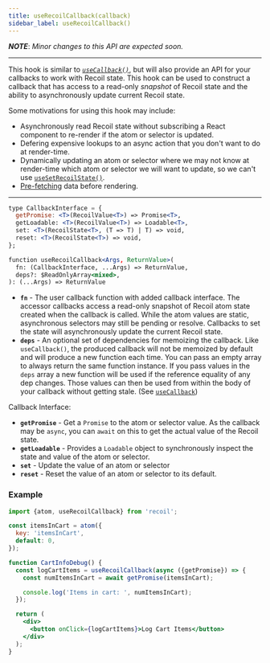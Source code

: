 ```yaml
---
title: useRecoilCallback(callback)
sidebar_label: useRecoilCallback()
---
```


***NOTE***: *Minor changes to this API are expected soon.*

----

This hook is similar to [*`useCallback()`*](https://reactjs.org/docs/hooks-reference.html#usecallback), but will also provide an API for your callbacks to work with Recoil state.  This hook can be used to construct a callback that has access to a read-only *snapshot* of Recoil state and the ability to asynchronously update current Recoil state.

Some motivations for using this hook may include:
* Asynchronously read Recoil state without subscribing a React component to re-render if the atom or selector is updated.
* Defering expensive lookups to an async action that you don't want to do at render-time.
* Dynamically updating an atom or selector where we may not know at render-time which atom or selector we will want to update, so we can't use [`useSetRecoilState()`](/docs/api-reference/core/useSetRecoilState).
* [Pre-fetching](/docs/guides/asynchronous-data-queries#pre-fetching) data before rendering.

---

```jsx
type CallbackInterface = {
  getPromise: <T>(RecoilValue<T>) => Promise<T>,
  getLoadable: <T>(RecoilValue<T>) => Loadable<T>,
  set: <T>(RecoilState<T>, (T => T) | T) => void,
  reset: <T>(RecoilState<T>) => void,
};

function useRecoilCallback<Args, ReturnValue>(
  fn: (CallbackInterface, ...Args) => ReturnValue,
  deps?: $ReadOnlyArray<mixed>,
): (...Args) => ReturnValue
```

* **`fn`** - The user callback function with added callback interface.  The accessor callbacks access a read-only snapshot of Recoil atom state created when the callback is called.  While the atom values are static, asynchronous selectors may still be pending or resolve.  Callbacks to set the state will asynchronously update the current Recoil state.
* **`deps`** - An optional set of dependencies for memoizing the callback.  Like `useCallback()`, the produced callback will not be memoized by default and will produce a new function each time.  You can pass an empty array to always return the same function instance.  If you pass values in the `deps` array a new function will be used if the reference equality of any dep changes.  Those values can then be used from within the body of your callback without getting stale.  (See [`useCallback`](https://reactjs.org/docs/hooks-reference.html#usecallback))

Callback Interface:
* **`getPromise`** - Get a `Promise` to the atom or selector value.  As the callback may be `async`, you can `await` on this to get the actual value of the Recoil state.
* **`getLoadable`** - Provides a `Loadable` object to synchronously inspect the state and value of the atom or selector.
* **`set`** - Update the value of an atom or selector
* **`reset`** - Reset the value of an atom or selector to its default.

### Example

```jsx
import {atom, useRecoilCallback} from 'recoil';

const itemsInCart = atom({
  key: 'itemsInCart',
  default: 0,
});

function CartInfoDebug() {
  const logCartItems = useRecoilCallback(async ({getPromise}) => {
    const numItemsInCart = await getPromise(itemsInCart);

    console.log('Items in cart: ', numItemsInCart);
  });

  return (
    <div>
      <button onClick={logCartItems}>Log Cart Items</button>
    </div>
  );
}
```
